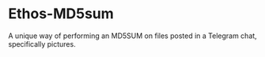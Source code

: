# Ethos-MD5sum
A unique way of performing an MD5SUM on files posted in a Telegram chat, specifically pictures.
